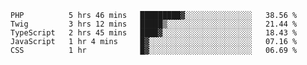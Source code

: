 <!--START_SECTION:waka-->
```text
PHP          5 hrs 46 mins   █████████▓░░░░░░░░░░░░░░░   38.56 % 
Twig         3 hrs 12 mins   █████▒░░░░░░░░░░░░░░░░░░░   21.44 % 
TypeScript   2 hrs 45 mins   ████▓░░░░░░░░░░░░░░░░░░░░   18.43 % 
JavaScript   1 hr 4 mins     █▓░░░░░░░░░░░░░░░░░░░░░░░   07.16 % 
CSS          1 hr            █▓░░░░░░░░░░░░░░░░░░░░░░░   06.69 % 
```
<!--END_SECTION:waka-->
